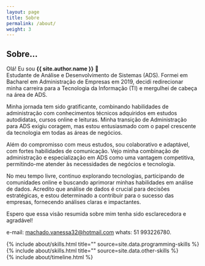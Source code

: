 ```yaml
---
layout: page
title: Sobre
permalink: /about/
weight: 3
---
```


## **Sobre...**

Olá! Eu sou **{{ site.author.name }}** :wave:<br> 
Estudante de Análise e Desenvolvimento de Sistemas (ADS). Formei em  Bacharel em Administração de Empresas em 2019, decidi redirecionar minha carreira para a Tecnologia da Informação (TI) e mergulhei de cabeça na área de ADS.

Minha jornada tem sido gratificante, combinando habilidades de administração com conhecimentos técnicos adquiridos em estudos autodidatas, cursos online e leituras. Minha transição de Administração para ADS exigiu coragem, mas estou entusiasmado com o papel crescente da tecnologia em todas as áreas de negócios.

Além do compromisso com meus estudos, sou colaborativo e adaptável, com fortes habilidades de comunicação. Vejo minha combinação de administração e especialização em ADS como uma vantagem competitiva, permitindo-me atender às necessidades de negócios e tecnologia.

No meu tempo livre, continuo explorando tecnologias, participando de comunidades online e buscando aprimorar minhas habilidades em análise de dados. Acredito que análise de dados é crucial para decisões estratégicas, e estou determinado a contribuir para o sucesso das empresas, fornecendo análises claras e impactantes.

Espero que essa visão resumida sobre mim tenha sido esclarecedora e agradável!

e-mail: machado.vanessa32@hotmail.com
whats: 51 993226780.

<div class="row">
{% include about/skills.html title="" source=site.data.programming-skills %}
{% include about/skills.html title="" source=site.data.other-skills %}
</div>

<div class="row">
{% include about/timeline.html %}
</div>